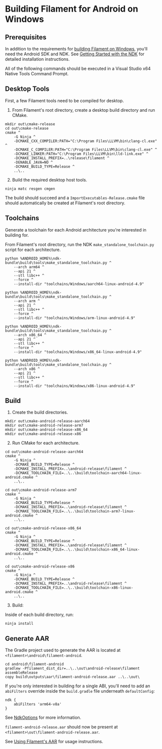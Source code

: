 # Building Filament for Android on Windows

## Prerequisites

In addition to the requirements for [building Filament on Windows](../README.md#windows), you'll
need the Android SDK and NDK. See [Getting Started with the
NDK](https://developer.android.com/ndk/guides/) for detailed installation instructions.

All of the following commands should be executed in a Visual Studio x64 Native Tools Command Prompt.

## Desktop Tools

First, a few Filament tools need to be compiled for desktop.

1. From Filament's root directory, create a desktop build directory and run CMake.

```
mkdir out\cmake-release
cd out\cmake-release
cmake ^
    -G Ninja ^
    -DCMAKE_CXX_COMPILER:PATH="C:\Program Files\LLVM\bin\clang-cl.exe" ^
    -DCMAKE_C_COMPILER:PATH="C:\Program Files\LLVM\bin\clang-cl.exe" ^
    -DCMAKE_LINKER:PATH="C:\Program Files\LLVM\bin\lld-link.exe" ^
    -DCMAKE_INSTALL_PREFIX=..\release\filament ^
    -DENABLE_JAVA=NO ^
    -DCMAKE_BUILD_TYPE=Release ^
    ..\..
```

2. Build the required desktop host tools.

```
ninja matc resgen cmgen
```

The build should succeed and a `ImportExecutables-Release.cmake` file should automatically be
created at Filament's root directory.

## Toolchains

Generate a toolchain for each Android architecture you're interested in building for.

From Filament's root directory, run the NDK `make_standalone_toolchain.py` script for each
architecture.

```
python %ANDROID_HOME%\ndk-bundle\build\tools\make_standalone_toolchain.py ^
    --arch arm64 ^
    --api 21 ^
    --stl libc++ ^
    --force ^
    --install-dir "toolchains/Windows/aarch64-linux-android-4.9"

python %ANDROID_HOME%\ndk-bundle\build\tools\make_standalone_toolchain.py ^
    --arch arm ^
    --api 21 ^
    --stl libc++ ^
    --force ^
    --install-dir "toolchains/Windows/arm-linux-android-4.9"

python %ANDROID_HOME%\ndk-bundle\build\tools\make_standalone_toolchain.py ^
    --arch x86_64 ^
    --api 21 ^
    --stl libc++ ^
    --force ^
    --install-dir "toolchains/Windows/x86_64-linux-android-4.9"

python %ANDROID_HOME%\ndk-bundle\build\tools\make_standalone_toolchain.py ^
    --arch x86 ^
    --api 21 ^
    --stl libc++ ^
    --force ^
    --install-dir "toolchains/Windows/x86-linux-android-4.9"
````

## Build

1. Create the build directories.

```
mkdir out\cmake-android-release-aarch64
mkdir out\cmake-android-release-arm7
mkdir out\cmake-android-release-x86_64
mkdir out\cmake-android-release-x86
```

2. Run CMake for each architecture.

```
cd out\cmake-android-release-aarch64
cmake ^
    -G Ninja ^
    -DCMAKE_BUILD_TYPE=Release ^
    -DCMAKE_INSTALL_PREFIX=..\android-release\filament ^
    -DCMAKE_TOOLCHAIN_FILE=..\..\build\toolchain-aarch64-linux-android.cmake ^
    ..\..

cd out\cmake-android-release-arm7
cmake ^
    -G Ninja ^
    -DCMAKE_BUILD_TYPE=Release ^
    -DCMAKE_INSTALL_PREFIX=..\android-release\filament ^
    -DCMAKE_TOOLCHAIN_FILE=..\..\build\toolchain-arm7-linux-android.cmake ^
    ..\..

cd out\cmake-android-release-x86_64
cmake ^
    -G Ninja ^
    -DCMAKE_BUILD_TYPE=Release ^
    -DCMAKE_INSTALL_PREFIX=..\android-release\filament ^
    -DCMAKE_TOOLCHAIN_FILE=..\..\build\toolchain-x86_64-linux-android.cmake ^
    ..\..

cd out\cmake-android-release-x86
cmake ^
    -G Ninja ^
    -DCMAKE_BUILD_TYPE=Release ^
    -DCMAKE_INSTALL_PREFIX=..\android-release\filament ^
    -DCMAKE_TOOLCHAIN_FILE=..\..\build\toolchain-x86-linux-android.cmake ^
    ..\..
```

3. Build:

Inside of each build directory, run:

```
ninja install
```

## Generate AAR

The Gradle project used to generate the AAR is located at `<filament>\android\filament-android`.

```
cd android\filament-android
gradlew -Pfilament_dist_dir=..\..\out\android-release\filament assembleRelease
copy build\outputs\aar\filament-android-release.aar ..\..\out\
```

If you're only interested in building for a single ABI, you'll need to add an `abiFilters` override
inside the `build.gradle` file underneath `defaultConfig`:

```
ndk {
    abiFilters 'arm64-v8a'
}
```

See
[NdkOptions](https://google.github.io/android-gradle-dsl/current/com.android.build.gradle.internal.dsl.NdkOptions.html#com.android.build.gradle.internal.dsl.NdkOptions:abiFilters)
for more information.

`filament-android-release.aar` should now be present at `<filament>\out\filament-android-release.aar`.

See [Using Filament's AAR](../README.md#using-filaments-aar) for usage instructions.

